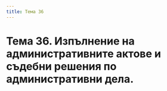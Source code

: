 ```yaml
---
title: Тема 36
---
```


# **Тема 36. Изпълнение на административните актове и съдебни решения по административни дела.**

